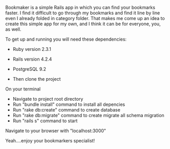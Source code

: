 Bookmaker is a simple Rails app in which you can find your bookmarks faster.
I find it difficult to go through my bookmarks and find it line by line even I already folded in category folder. That makes me come up an idea to create this simple app for my own, and I think it can be for everyone, you, as well.

To get up and running you will need these dependencies:
* Ruby version 2.3.1
* Rails version 4.2.4
* PostgreSQL 9.2

* Then clone the project

On your terminal
* Navigate to project root directory
* Run "bundle install" command to install all depencies
* Run "rake db:create" command to create database
* Run "rake db:migrate" command to create migrate all schema migration
* Run "rails s" command to start

Navigate to your browser with "localhost:3000"

Yeah....enjoy your bookmarkers specialist!
